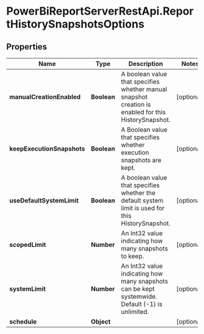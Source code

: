 # PowerBiReportServerRestApi.ReportHistorySnapshotsOptions

## Properties
Name | Type | Description | Notes
------------ | ------------- | ------------- | -------------
**manualCreationEnabled** | **Boolean** | A boolean value that specifies whether manual snapshot creation is enabled for this HistorySnapshot. | [optional] 
**keepExecutionSnapshots** | **Boolean** | A Boolean value that specifies whether execution snapshots are kept. | [optional] 
**useDefaultSystemLimit** | **Boolean** | A boolean value that specifies whether the default system limit is used for this HistorySnapshot. | [optional] 
**scopedLimit** | **Number** | An Int32 value indicating how many snapshots to keep. | [optional] 
**systemLimit** | **Number** | An Int32 value indicating how many snapshots can be kept systemwide.  Default (-1) is unlimited. | [optional] 
**schedule** | **Object** |  | [optional] 


